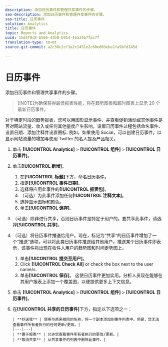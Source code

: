 ```yaml
---
description: 添加日历事件和管理共享事件的步骤。
seo-description: 添加日历事件和管理共享事件的步骤。
seo-title: 日历事件
solution: Analytics
title: 日历事件
topic: Reports and Analytics
uuid: 15d4f0c8-b566-43b0-b914-4ea35b7fac7f
translation-type: tm+mt
source-git-commit: a2c38c2cf3a2c1451e2c60e003ebe1fa9bfd145d

---
```



# 日历事件

添加日历事件和管理共享事件的步骤。

> [!NOTE]为确保获得最佳报表性能，将在趋势图表和超时图表上显示 20 个最新日历事件。

对于特定时段的趋势报表，您可以用图形显示事件，并查看促销活动或其他事件是否对网站流量、收入或任何其他量度产生影响。设置日历事件过程包括命名事件、设置日期、添加注释并设置图标. 例如，如果使用 Social，可以创建日历事件，以显示网站流量的增加与使用 Twitter 的名人提及产品相关。

1. 单击 **[!UICONTROL Analytics]** &gt; **[!UICONTROL 组件]** &gt; **[!UICONTROL 日历事件]**。
1. 单击&#x200B;**[!UICONTROL 新增]**。
   1. 在&#x200B;**[!UICONTROL 标题]**&#x200B;下方，命名日历事件。
   1. 指定&#x200B;**[!UICONTROL 事件日期]**。
   1. 选择将应用此事件的&#x200B;**[!UICONTROL 报表包]**。
   1. （可选）为此事件添加任何&#x200B;**[!UICONTROL 注释文本]**。
   1. 选择显示图标和颜色。
   1. 单击&#x200B;**[!UICONTROL 保存]**。
1. （可选）除非进行共享，否则日历事件是特定于用户的。要共享此事件，请选择&#x200B;**[!UICONTROL 共享]**。
1. （可选）将日历事件推送给用户。现在，标记为“共享”的日历事件增加了一个“推送”选项，可以将此类日历事件推送给其他用户。推送某个日历事件即表示，该事件将出现在收件人用户的趋势图和时间走势图上。
   1. 单击&#x200B;**[!UICONTROL 提交至用户]**。
   1. Click **[!UICONTROL Check All]** or check the box next to the user name/s.
   1. 单击&#x200B;**[!UICONTROL 保存]**。
   这使日历事件更加实用。分析人员现在能够在其用户报表上添加一个覆盖图，以便提供更多上下文信息。
1. 单击 **[!UICONTROL Analytics]** &gt; **[!UICONTROL 组件]** &gt; **[!UICONTROL 日历事件]**。
1. 在&#x200B;**[!UICONTROL 共享的日历事件]**&#x200B;下方，指定以下选项之一：

       | **抄送我** | 使用与原来相同的名称，将一个副本添加到事件列表中。但是，您无法查看事件所有者执行的任何更新/更改。|
       |---|---|
       | **置于报表** | 允许您查看事件所有者执行的更改/更新。|
       | **取消共享** | 从共享事件的列表中删除此事件。|
   
